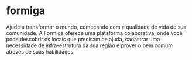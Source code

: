 # formiga
Ajude a transformar o mundo, começando com a qualidade de vida de sua comunidade. A Formiga oferece uma plataforma colaborativa, onde você pode descobrir os locais que precisam de ajuda, cadastrar uma necessidade de infra-estrutura da sua região e prover o bem comum através de suas habilidades.
